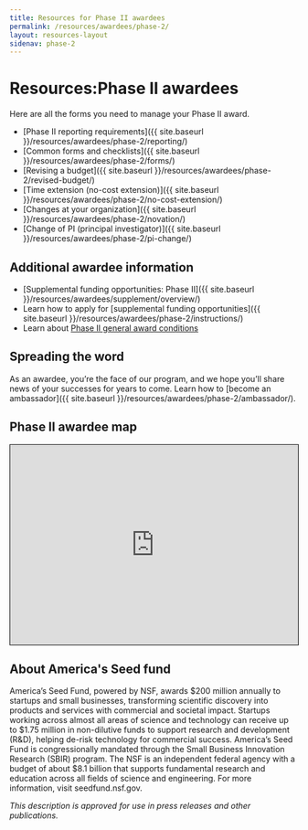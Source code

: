 ```yaml
---
title: Resources for Phase II awardees
permalink: /resources/awardees/phase-2/
layout: resources-layout
sidenav: phase-2
---
```

<h1>
  <span>Resources:</span>Phase II awardees
</h1>

Here are all the forms you need to manage your Phase II award.

- [Phase II reporting requirements]({{ site.baseurl }}/resources/awardees/phase-2/reporting/)
- [Common forms and checklists]({{ site.baseurl }}/resources/awardees/phase-2/forms/)
- [Revising a budget]({{ site.baseurl }}/resources/awardees/phase-2/revised-budget/)
- [Time extension (no-cost extension)]({{ site.baseurl }}/resources/awardees/phase-2/no-cost-extension/)
- [Changes at your organization]({{ site.baseurl }}/resources/awardees/phase-2/novation/)
- [Change of PI (principal investigator)]({{ site.baseurl }}/resources/awardees/phase-2/pi-change/)  

## Additional awardee information
- [Supplemental funding opportunities: Phase II]({{ site.baseurl }}/resources/awardees/supplement/overview/)
- Learn how to apply for [supplemental funding opportunities]({{ site.baseurl }}/resources/awardees/phase-2/instructions/)
- Learn about [Phase II general award conditions](https://www.nsf.gov/awards/managing/special_conditions.jsp)

## Spreading the word

As an awardee, you’re the face of our program, and we hope you’ll share news of your successes for years to come. Learn how to [become an ambassador]({{ site.baseurl }}/resources/awardees/phase-2/ambassador/).

## Phase II awardee map
<iframe style="border:1px solid #000" width="100%" height="350" scrolling="no" frameborder="no" src="https://www.google.com/fusiontables/embedviz?q=select+col4+from+1T6tFw0G4Se29ehGIr7Us5Q3fZZveXKGGu4X8R6E&amp;viz=MAP&amp;h=false&amp;lat=39.09114204708225&amp;lng=-95.49757689882813&amp;t=1&amp;z=3.5&amp;l=col4&amp;y=2&amp;tmplt=2&amp;hml=GEOCODABLE"></iframe>


## About America's Seed fund

America’s Seed Fund, powered by NSF, awards $200 million annually to startups and small businesses, transforming scientific discovery into products and services with commercial and societal impact. Startups working across almost all areas of science and technology can receive up to $1.75 million in non-dilutive funds to support research and development (R&D), helping de-risk technology for commercial success. America’s Seed Fund is congressionally mandated through the Small Business Innovation Research (SBIR) program. The NSF is an independent federal agency with a budget of about $8.1 billion that supports fundamental research and education across all fields of science and engineering. For more information, visit seedfund.nsf.gov.

_This description is approved for use in press releases and other publications._
